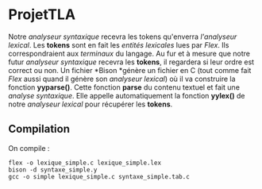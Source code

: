# ProjetTLA 
Notre *analyseur syntaxique* recevra les tokens qu'enverra *l'analyseur lexical*. Les **tokens** sont en fait les *entités lexicales* lues par *Flex*. Ils correspondraient aux *terminaux* du langage. Au fur et à mesure que notre futur *analyseur syntaxique* recevra les **tokens**, il regardera si leur ordre est correct ou non. Un fichier *Bison *génère un fichier en C (tout comme fait *Flex* aussi quand il génère son *analyseur lexical*) où il va construire la fonction **yyparse()**. Cette fonction **parse** du contenu textuel et fait une *analyse syntaxique*. Elle appelle automatiquement la fonction **yylex()** de notre *analyseur lexical* pour récupérer les **tokens**.
 
## Compilation
On compile : 
```
flex -o lexique_simple.c lexique_simple.lex
bison -d syntaxe_simple.y
gcc -o simple lexique_simple.c syntaxe_simple.tab.c
```

